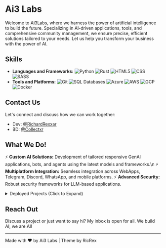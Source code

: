 # Ai3 Labs

Welcome to Ai3Labs, where we harness the power of artificial intelligence to build the future. Specializing in AI-driven applications, tools, and comprehensive community management, we ensure precise, efficient solutions tailored to your needs. Let us help you transform your business with the power of AI.


## Skills

- **Languages and Frameworks:** ![Python](https://img.shields.io/badge/Python-3776AB?style=flat&logo=python&logoColor=white) ![Rust](https://img.shields.io/badge/Rust-000000?style=flat&logo=rust&logoColor=white) ![HTML5](https://img.shields.io/badge/HTML5-E34F26?style=flat&logo=html5&logoColor=white) ![CSS](https://img.shields.io/badge/CSS-1572B6?style=flat&logo=css3&logoColor=white) ![SASS](https://img.shields.io/badge/SASS-CC6699?style=flat&logo=sass&logoColor=white)
- **Tools and Platforms:** ![Git](https://img.shields.io/badge/Git-F05032?style=flat&logo=git&logoColor=white) ![SQL Databases](https://img.shields.io/badge/SQL-4479A1?style=flat&logo=postgresql&logoColor=white) ![Azure](https://img.shields.io/badge/Azure-0089D6?style=flat&logo=microsoftazure&logoColor=white) ![AWS](https://img.shields.io/badge/AWS-232F3E?style=flat&logo=amazonaws&logoColor=white) ![GCP](https://img.shields.io/badge/GCP-4285F4?style=flat&logo=googlecloud&logoColor=white) ![Docker](https://img.shields.io/badge/Docker-2496ED?style=flat&logo=docker&logoColor=white)

## Contact Us

Let's connect and discuss how we can work together:
- Dev: [@RichardRexxar](https://twitter.com/RichardRexxar)
- BD: [@Collectxr](https://twitter.com/Collectxrnft)

## What We Do!

⚡ **Custom AI Solutions:** Development of tailored responsive GenAI applications, bots, and agents using the latest models and frameworks.\n
⚡ **Multiplatform Integration:** Seamless integration across WebApps, Telegram, Discord, WhatsApp, and mobile platforms.
⚡ **Advanced Security:** Robust security frameworks for LLM-based applications.

<details>
<summary>Deployed Projects (Click to Expand)</summary>

- **BREG for iLuminary.AI:** Advanced AI assistant chatbot.
- **FreeName Support Community Bot:** Community support bot with data scraping functionalities.
- **DeFinity AI Assistant:** Market assistant with API integrations and advanced retrieval capabilities.
- **AI News Aggregator:** Automated monitoring of RSS feeds, filtering based on keywords and AI relevance.
- **Ultimate X.com Scraper:** Custom scraper for X.com without using official APIs.
- **Collectxr Community Moderator:** AI-powered moderation bot for the Collectxr Community.

</details>

## Reach Out

Discuss a project or just want to say hi? My inbox is open for all. We build AI, we are AI!

---

Made with ❤️ by Ai3 Labs | Theme by RicRex
